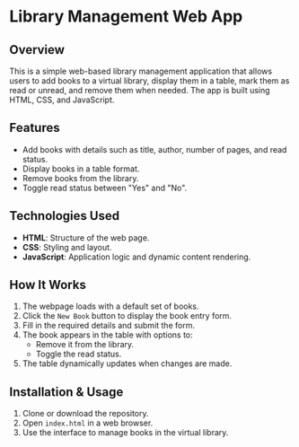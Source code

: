 # Library Management Web App

## Overview
This is a simple web-based library management application that allows users to add books to a virtual library, display them in a table, mark them as read or unread, and remove them when needed. The app is built using HTML, CSS, and JavaScript.

## Features
- Add books with details such as title, author, number of pages, and read status.
- Display books in a table format.
- Remove books from the library.
- Toggle read status between "Yes" and "No".

## Technologies Used
- **HTML**: Structure of the web page.
- **CSS**: Styling and layout.
- **JavaScript**: Application logic and dynamic content rendering.

## How It Works
1. The webpage loads with a default set of books.
2. Click the `New Book` button to display the book entry form.
3. Fill in the required details and submit the form.
4. The book appears in the table with options to:
   - Remove it from the library.
   - Toggle the read status.
5. The table dynamically updates when changes are made.

## Installation & Usage
1. Clone or download the repository.
2. Open `index.html` in a web browser.
3. Use the interface to manage books in the virtual library.
